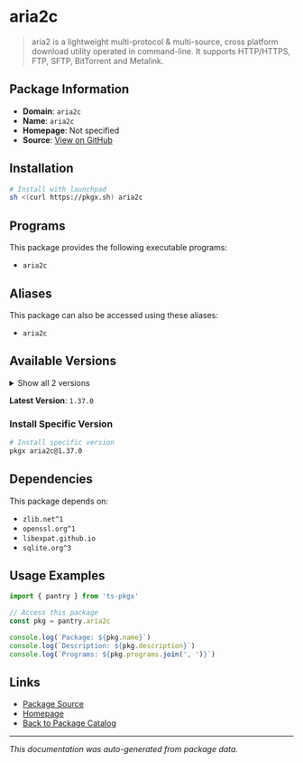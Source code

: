 # aria2c

> aria2 is a lightweight multi-protocol & multi-source, cross platform download utility operated in command-line. It supports HTTP/HTTPS, FTP, SFTP, BitTorrent and Metalink.

## Package Information

- **Domain**: `aria2c`
- **Name**: `aria2c`
- **Homepage**: Not specified
- **Source**: [View on GitHub](https://github.com/pkgxdev/pantry/tree/main/projects/aria2.github.io/package.yml)

## Installation

```bash
# Install with launchpad
sh <(curl https://pkgx.sh) aria2c
```

## Programs

This package provides the following executable programs:

- `aria2c`

## Aliases

This package can also be accessed using these aliases:

- `aria2c`

## Available Versions

<details>
<summary>Show all 2 versions</summary>

- `1.37.0`, `1.36.0`

</details>

**Latest Version**: `1.37.0`

### Install Specific Version

```bash
# Install specific version
pkgx aria2c@1.37.0
```

## Dependencies

This package depends on:

- `zlib.net^1`
- `openssl.org^1`
- `libexpat.github.io`
- `sqlite.org^3`

## Usage Examples

```typescript
import { pantry } from 'ts-pkgx'

// Access this package
const pkg = pantry.aria2c

console.log(`Package: ${pkg.name}`)
console.log(`Description: ${pkg.description}`)
console.log(`Programs: ${pkg.programs.join(', ')}`)
```

## Links

- [Package Source](https://github.com/pkgxdev/pantry/tree/main/projects/aria2.github.io/package.yml)
- [Homepage](#)
- [Back to Package Catalog](../package-catalog.md)

---

*This documentation was auto-generated from package data.*
